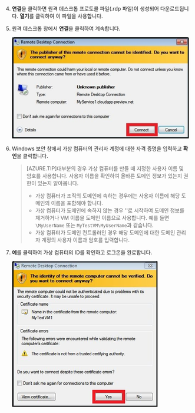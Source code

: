 <properties services="virtual-machines" title="How to Log on to a Virtual Machine Running Windows Server" authors="KBDAzure" solutions="" manager="timlt" editor="tysonn" />

4. **연결**을 클릭하면 원격 데스크톱 프로토콜 파일(.rdp 파일)이 생성되어 다운로드됩니다. **열기**를 클릭하여 이 파일을 사용합니다.

5. 원격 데스크톱 창에서 **연결**을 클릭하여 계속합니다.

	![연결 계속](./media/virtual-machines-log-on-win-server/connectpublisher.png)

6. Windows 보안 창에서 가상 컴퓨터의 관리자 계정에 대한 자격 증명을 입력하고 **확인**을 클릭합니다.

 	>[AZURE.TIP]대부분의 경우 가상 컴퓨터를 만들 때 지정한 사용자 이름 및 암호를 사용합니다. 사용자 이름을 확인하여 올바른 도메인 정보가 있는지 권한이 있는지 알아봅니다.
	>
	>- 가상 컴퓨터가 조직의 도메인에 속하는 경우에는 사용자 이름에 해당 도메인의 이름을 포함해야 합니다.
	>- 가상 컴퓨터가 도메인에 속하지 않는 경우 ''로 시작하여 도메인 정보를 제거하거나 VM 이름을 도메인 이름으로 사용합니다. 예를 들면 `\MyUserName` 또는 `MyTestVM\MyUserName`과 같습니다.
	>- 가상 컴퓨터가 도메인 컨트롤러인 경우 해당 도메인에 대한 도메인 관리자 계정의 사용자 이름과 암호를 입력합니다.

7.	**예**를 클릭하여 가상 컴퓨터의 ID를 확인하고 로그온을 완료합니다.

	![컴퓨터의 ID 확인](./media/virtual-machines-log-on-win-server/connectverify.png)

<!---HONumber=Sept15_HO3-->